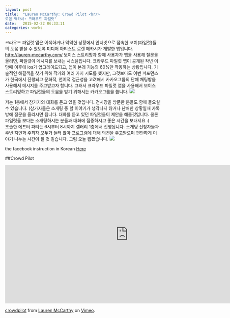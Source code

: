```yaml
---
layout: post
title:  "Lauren McCarthy: Crowd Pilot <br/>
로렌 맥카시: 크라우드 파일럿"
date:   2015-02-22 06:33:11
categories: works
---
```



크라우드 파일럿 앱은 어색하거나 막막한 상황에서 인터넷으로 접속한 코치(파일럿)들의 도움 받을 수 있도록 미디어 아티스트 로렌 메카시가 개발한 앱입니다. http://lauren-mccarthy.com/ 보이스 스트리밍과 함께 사용자가 앱을 사용해 질문을 올리면, 파일럿이 메시지를 보내는 시스템입니다. 크라우드 파일럿 앱이 공개된 작년 이맘때 이후에 ios가 업그레이드되고, 앱이 본래 기능의 60%만 작동하는 상황입니다. 기술적인 해결책을 찾기 위해 작가와 여러 가지 시도를 했지만, 그것보다도 이번 퍼포먼스가 한국에서 진행되고 문화적, 언어적 접근성을 고려해서 카카오그룹의 단체 채팅방을 사용해서 메시지를 주고받고자 합니다. 그래서 크라우드 파일럿 앱을 사용해서 보이스 스트리밍하고 파일럿들의 도움을 받기 위해서는 카카오그룹을 씁니다.
 ![](https://farm1.staticflickr.com/441/18701811536_97a3ed91ac_z.jpg)

 
저는 1층에서 참가자의 대화를 듣고 있을 것입니다. 전시장을 방문한 분들도 함께 들으실 수 있습니다. 
(참가자들은 소개팅 중 할 이야기가 생각나지 않거나 난처한 상황일때 카톡방에 질문을 올리시면 됩니다. 대화를 듣고 있던 파일럿들이 제안을 해줄것입니다. 물론 파일럿들 보다는 소개팅하시는 분들과 대화에 집중하시고 좋은 시간을 보내세요 :)  
조촐한 에프터 파티는 6시부터 8시까지 갤러리 1층에서 진행됩니다. 소개팅 신청자들과 주변 지인과 주최자 모두가 둘러 앉아 프로그램에 대해 의견을 주고받으며 편안하게 이야기 나누는 시간이 될 것 같습니다. 
그럼 오늘 뵙겠습니다.
![](https://farm1.staticflickr.com/314/18540314218_3b0a8fb0c4_z.jpg)
 
 the facebook instruction in Korean
 [Here](https://www.facebook.com/notes/1566876220224102/)
 
 ##Crowd Pilot
 
 <iframe src="https://player.vimeo.com/video/86388606?title=0&byline=0&portrait=0" width="800" height="450" frameborder="0" webkitallowfullscreen mozallowfullscreen allowfullscreen></iframe> <p><a href="https://vimeo.com/86388606">crowdpilot</a> from <a href="https://vimeo.com/lmccart">Lauren McCarthy</a> on <a href="https://vimeo.com">Vimeo</a>.</p>
  
 